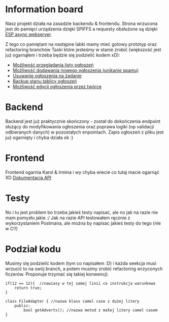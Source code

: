 
# Information board

Nasz projekt działa na zasadzie backendu & frontendu. Strona wrzucona jest do pamięci urządzenia dzięki SPIFFS a requesty obsłużone są dzięki [ESP async webserver](https://github.com/me-no-dev/ESPAsyncWebServer).

Z tego co pamiętam na następne labki mamy mieć gotowy prototyp oraz refactoring branchów
Taski które jesteśmy w stanie zrobić (większość jest już ogarnąłem i trzeba będzie się podzielić kodem xD):
  - [Możliwość przeglądania listy ogłoszeń](https://trello.com/c/5gZT7gMu/5-mo%C5%BCliwo%C5%9B%C4%87-przegl%C4%85dania-listy-og%C5%82osze%C5%84)
  - [Możliwość dodawania nowego ogłoszenia (unikanie spamu)](https://trello.com/c/qBlSEFMH/11-mo%C5%BCliwo%C5%9B%C4%87-dodawania-nowego-og%C5%82oszenia-unikanie-spamu)
  - [Usuwanie ogłoszenia na żądanie](https://trello.com/c/a26lpgZA/9-usuwanie-og%C5%82oszenia-na-%C5%BC%C4%85danie)
- [Backup stanu tablicy ogłoszeń](https://trello.com/c/2gUxYJGf/13-backup-stanu-tablicy-og%C5%82osze%C5%84)
- [Możliwość edycji ogłoszenia przez twórcę](https://trello.com/c/H3PujJak/10-mo%C5%BCliwo%C5%9B%C4%87-edycji-og%C5%82oszenia-przez-tw%C3%B3rc%C4%99)

# Backend

Backend jest już praktycznie skończony - został do dokończenia endpoint służący do modyfikowania ogłoszenia oraz poprawa logiki (np validacji odbieranych danych) w pozostałych enpointach. 
Zapis ogłoszeń z pliku jest już ogarnięty i chyba działa ok :) 

# Frontend

Frontend ogarnia Karol & Irmina i wy chyba wiecie co tutaj macie ogarnąć XD
[Dokumentacja API](https://dark-comet-2466.postman.co/collections/2823010-411ea320-ceb9-4d83-a749-93527f30c8b7?workspace=e3e2f579-26b1-4dfc-8638-c2a547118c8c)

# Testy

No i tu jest problem bo trzeba jakieś testy napisać, ale no jak na razie nie mam pomysłu jakie :/ 
Jak na razie API testowałem ręcznie z wykorzystaniem Postmana, ale można by napisac jakieś testy do tego (nie w C!!)

# Podział kodu

Musimy się podzielić kodem (tym co napisałem :D) i każda seekcja musi wrzucić to na swój branch, a potem musimy zrobić refactoring wrzyconych ficzerów. 
Proponuje trzymać się takiej konwencji:
```
if(12 == 12){  //nawiasy w tej samej linii co instrukcja warunkowa
    return true;
}
```
```
class FileAdapter { //nazwa klass camel case z dużej litery
    public:
        bool getAdverts(); //nazwa metod z małej litery camel casem
}
```

